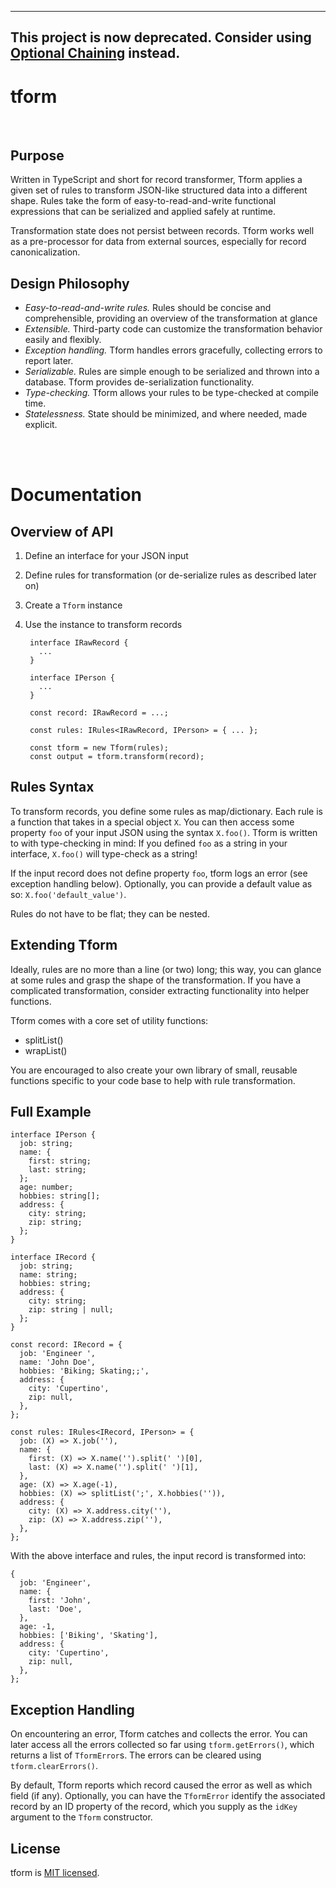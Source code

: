 ----
**This project is now deprecated. Consider using [Optional Chaining](https://www.typescriptlang.org/docs/handbook/release-notes/typescript-3-7.html) instead.**
----

# tform

<br>

## Purpose

Written in TypeScript and short for record transformer, Tform applies a given set of rules to transform JSON-like structured data into a different shape. Rules take the form of easy-to-read-and-write functional expressions that can be serialized and applied safely at runtime.

Transformation state does not persist between records. Tform works well as a pre-processor for data from external sources, especially for record canonicalization.


## Design Philosophy

* *Easy-to-read-and-write rules.* Rules should be concise and comprehensible, providing an overview of the transformation at glance
* *Extensible.* Third-party code can customize the transformation behavior easily and flexibly.
* *Exception handling.* Tform handles errors gracefully, collecting errors to report later.
* *Serializable.* Rules are simple enough to be serialized and thrown into a database. Tform provides de-serialization functionality.
* *Type-checking.* Tform allows your rules to be type-checked at compile time.
* *Statelessness.* State should be minimized, and where needed, made explicit.


<br>
<br>


# Documentation

## Overview of API

1. Define an interface for your JSON input
1. Define rules for transformation (or de-serialize rules as described later on)
1. Create a `Tform` instance
1. Use the instance to transform records


        interface IRawRecord {
          ...
        }

        interface IPerson {
          ...
        }

        const record: IRawRecord = ...;

        const rules: IRules<IRawRecord, IPerson> = { ... };

        const tform = new Tform(rules);
        const output = tform.transform(record);



## Rules Syntax

To transform records, you define some rules as map/dictionary. Each rule is a function that takes in a special object `X`. You can then access some property `foo` of your input JSON using the syntax `X.foo()`. Tform is written to with type-checking in mind: If you defined `foo` as a string in your interface, `X.foo()` will type-check as a string!

If the input record does not define property `foo`, tform logs an error (see exception handling below). Optionally, you can provide a default value as so: `X.foo('default_value')`.

Rules do not have to be flat; they can be nested.


## Extending Tform

Ideally, rules are no more than a line (or two) long; this way, you can glance at some rules and grasp the shape of the transformation. If you have a complicated transformation, consider extracting functionality into helper functions.

Tform comes with a core set of utility functions:

* splitList()
* wrapList()

You are encouraged to also create your own library of small, reusable functions specific to your code base to help with rule transformation.


## Full Example

    interface IPerson {
      job: string;
      name: {
        first: string;
        last: string;
      };
      age: number;
      hobbies: string[];
      address: {
        city: string;
        zip: string;
      };
    }

    interface IRecord {
      job: string;
      name: string;
      hobbies: string;
      address: {
        city: string;
        zip: string | null;
      };
    }

    const record: IRecord = {
      job: 'Engineer ',
      name: 'John Doe',
      hobbies: 'Biking; Skating;;',
      address: {
        city: 'Cupertino',
        zip: null,
      },
    };

    const rules: IRules<IRecord, IPerson> = {
      job: (X) => X.job(''),
      name: {
        first: (X) => X.name('').split(' ')[0],
        last: (X) => X.name('').split(' ')[1],
      },
      age: (X) => X.age(-1),
      hobbies: (X) => splitList(';', X.hobbies('')),
      address: {
        city: (X) => X.address.city(''),
        zip: (X) => X.address.zip(''),
      },
    };

With the above interface and rules, the input record is transformed into:

    {
      job: 'Engineer',
      name: {
        first: 'John',
        last: 'Doe',
      },
      age: -1,
      hobbies: ['Biking', 'Skating'],
      address: {
        city: 'Cupertino',
        zip: null,
      },
    };


## Exception Handling

On encountering an error, Tform catches and collects the error. You can later access all the errors collected so far using `tform.getErrors()`, which returns a list of `TformError`s. The errors can be cleared using `tform.clearErrors()`.

By default, Tform reports which record caused the error as well as which field (if any). Optionally, you can have the `TformError` identify the associated record by an ID property of the record, which you supply as the `idKey` argument to the `Tform` constructor.

## License

tform is [MIT licensed](./LICENSE).
